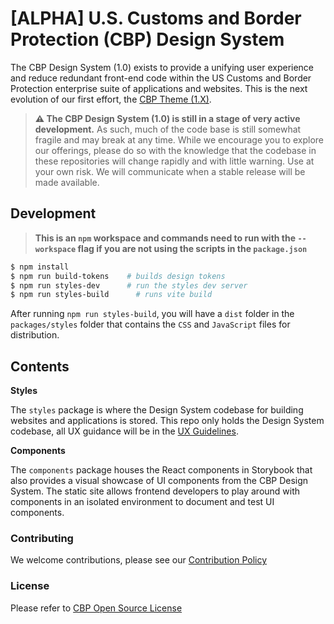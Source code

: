 # [ALPHA] U.S. Customs and Border Protection (CBP) Design System

The CBP Design System (1.0) exists to provide a unifying user experience and reduce redundant front-end code within the US Customs and Border Protection enterprise suite of applications and websites. This is the next evolution of our first effort, the [CBP Theme (1.X)](https://us-cbp.github.io/cbp-style-guide).

> **⚠️ The CBP Design System (1.0) is still in a stage of very active development.** As such, much of the code base is still somewhat fragile and may break at any time. While we encourage you to explore our offerings, please do so with the knowledge that the codebase in these repositories will change rapidly and with little warning. Use at your own risk. We will communicate when a stable release will be made available.

<!-- ## Installation -->

<!-- The recommended way to get the latest CBP Design System package is by saving it as a dependency via [npm](https://docs.npmjs.com/getting-started/what-is-npm).

From your npm project, simply run:

`npm install cbp-ds --save` -->

## Development

> **This is an `npm` workspace and commands need to run with the `--workspace` flag if you are not using the scripts in the `package.json`**

```bash
$ npm install
$ npm run build-tokens    # builds design tokens
$ npm run styles-dev      # run the styles dev server
$ npm run styles-build      # runs vite build
```

After running `npm run styles-build`, you will have a `dist` folder in the `packages/styles` folder that contains the `CSS` and `JavaScript` files for distribution. 

## Contents

**Styles**

The `styles` package is where the Design System codebase for building websites and applications is stored. This repo only holds the Design System codebase, all UX guidance will be in the [UX Guidelines](https://us-cbp.github.io/cbp-theme/design-system/).

**Components**

The `components` package houses the React components in Storybook that also provides a visual showcase of UI components from the CBP Design System. The static site allows frontend developers to play around with components in an isolated environment to document and test UI components.


<!-- 
The [UX Guidelines](https://us-cbp.github.io/cbp-theme/design-system/) site offers robust examples, user experience guidance, code instruction and best practices for using the CBP Design System that follow its core principles. You can find the source code for the site in [ds-ux-guidelines](https://github.com/US-CBP/cbp-theme/tree/master/ds-ux-guidelines). This repo is strictly for housing the codebase for the style guide site. -->

### Contributing

We welcome contributions, please see our [Contribution Policy](https://github.com/US-CBP/open-source-policy/blob/master/CONTRIBUTING.md)

### License
Please refer to [CBP Open Source License](https://github.com/US-CBP/open-source-policy/blob/master/LICENSE.md)